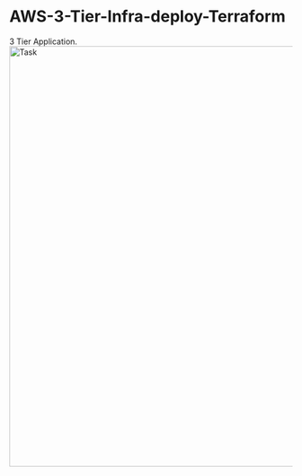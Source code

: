 # AWS-3-Tier-Infra-deploy-Terraform


3 Tier Application.<img width="749" alt="Task" src="https://user-images.githubusercontent.com/30494215/233147666-72ff9545-dbf9-4e47-a81b-db65539bd812.png">
